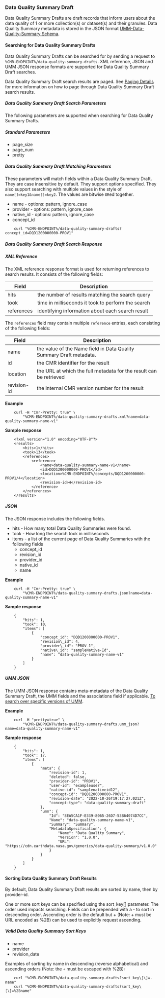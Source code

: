 ### <a name="data-quality-summary-draft"></a> Data Quality Summary Draft

Data Quality Summary Drafts are draft records that inform users about the data quality of 1 or more collection(s) or dataset(s) and their granules. Data Quality Summary metadata is stored in the JSON format [UMM-Data-Quality-Summary Schema](https://git.earthdata.nasa.gov/projects/EMFD/repos/otherschemas/browse/data-quality-summary).

#### <a name="searching-for-data-quality-summary-drafts"></a> Searching for Data Quality Summary Drafts

Data Quality Summary Drafts can be searched for by sending a request to `%CMR-ENDPOINT%/data-quality-summary-drafts`. XML reference, JSON and UMM JSON response formats are supported for Data Quality Summary Draft searches.

Data Quality Summary Draft search results are paged. See [Paging Details](#paging-details) for more information on how to page through Data Quality Summary Draft search results.

##### <a name="data-quality-summary-draft search-params"></a> Data Quality Summary Draft Search Parameters

The following parameters are supported when searching for Data Quality Summary Drafts.

##### Standard Parameters

* page\_size
* page\_num
* pretty

##### Data Quality Summary Draft Matching Parameters

These parameters will match fields within a Data Quality Summary Draft. They are case insensitive by default. They support options specified. They also support searching with multiple values in the style of `name[]=key1&name[]=key2`. The values are bitwise `OR`ed together.

* name - options: pattern, ignore\_case
* provider - options: pattern, ignore\_case
* native\_id - options: pattern, ignore\_case
* concept\_id

```
    curl "%CMR-ENDPOINT%/data-quality-summary-drafts?concept_id=DQD1200000000-PROV1"
```

##### <a name="data-quality-summary-draft-search-response"></a> Data Quality Summary Draft Search Response

##### XML Reference

The XML reference response format is used for returning references to search results. It consists of the following fields:

| Field      | Description                                        |
| ---------- | -------------------------------------------------- |
| hits       | the number of results matching the search query    |
| took       | time in milliseconds it took to perform the search |
| references | identifying information about each search result   |

The `references` field may contain multiple `reference` entries, each consisting of the following fields:

| Field       | Description                                                        |
| ----------- | ------------------------------------------------------------------ |
| name        | the value of the Name field in Data Quality Summary Draft metadata.      |
| id          | the CMR identifier for the result                                  |
| location    | the URL at which the full metadata for the result can be retrieved |
| revision-id | the internal CMR version number for the result                     |

__Example__

```
    curl -H "Cmr-Pretty: true" \
        "%CMR-ENDPOINT%/data-quality-summary-drafts.xml?name=data-quality-summary-name-v1"
```

__Sample response__

```
    <?xml version="1.0" encoding="UTF-8"?>
    <results>
        <hits>1</hits>
        <took>13</took>
        <references>
            <reference>
                <name>data-quality-summary-name-v1</name>
                <id>DQD1200000000-PROV1</id>
                <location>%CMR-ENDPOINT%/concepts/DQD1200000000-PROV1/4</location>
                <revision-id>4</revision-id>
            </reference>
        </references>
    </results>
```

##### JSON

The JSON response includes the following fields.

* hits - How many total Data Quality Summaries were found.
* took - How long the search took in milliseconds
* items - a list of the current page of Data Quality Summaries with the following fields
  * concept\_id
  * revision\_id
  * provider\_id
  * native\_id
  * name

__Example__

```
    curl -H "Cmr-Pretty: true" \
        "%CMR-ENDPOINT%/data-quality-summary-drafts.json?name=data-quality-summary-name-v1"
```

__Sample response__

```
    {
        "hits": 1,
        "took": 10,
        "items": [
            {
                "concept_id": "DQD1200000000-PROV1",
                "revision\_id": 4,
                "provider\_id": "PROV-1",
                "native\_id": "sampleNative-Id",
                "name": "data-quality-summary-name-v1"
            }
        ]
    }
```

##### UMM JSON

The UMM JSON response contains meta-metadata of the Data Quality Summary Draft, the UMM fields and the associations field if applicable. [To search over specific versions of UMM](#umm-json). 

__Example__

```
    curl -H "pretty=true" \
        "%CMR-ENDPOINT%/data-quality-summary-drafts.umm_json?name=data-quality-summary-name-v1"
```

__Sample response__

```
    {
        "hits": 1,
        "took": 17,
        "items": [
            {
                "meta": {
                    "revision-id": 1,
                    "deleted": false,
                    "provider-id": "PROV1",
                    "user-id": "exampleuser",
                    "native-id": "samplenativeid12",
                    "concept-id": "DQD1200000000-PROV1",
                    "revision-date": "2022-10-26T19:17:27.021Z",
                    "concept-type": "data-quality-summary-draft"
                },
                "umm": {
                    "Id": "8EA5CA1F-E339-8065-26D7-53B64074D7CC",
                    "Name": "data-quality-summary-name-v1",
                    "Summary": "Summary",
                    "MetadataSpecification": {
                        "Name": "Data Quality Summary",
                        "Version": "1.0.0",
                        "URL": "https://cdn.earthdata.nasa.gov/generics/data-quality-summary/v1.0.0"
                    }
                }
            }
        ]
    }
```

#### <a name="sorting-data-quality-summary-draft-results"></a> Sorting Data Quality Summary Draft Results

By default, Data Quality Summary Draft results are sorted by name, then by provider-id.

One or more sort keys can be specified using the sort_key[] parameter. The order used impacts searching. Fields can be prepended with a - to sort in descending order. Ascending order is the default but + (Note: + must be URL encoded as %2B) can be used to explicitly request ascending.

##### Valid Data Quality Summary Sort Keys

* name
* provider
* revision_date

Examples of sorting by name in descending (reverse alphabetical) and ascending orders (Note: the `+` must be escaped with %2B):

```
    curl "%CMR-ENDPOINT%/data-quality-summary-drafts?sort_key\[\]=-name"
    curl "%CMR-ENDPOINT%/data-quality-summary-drafts?sort_key\[\]=%2Bname"
```
